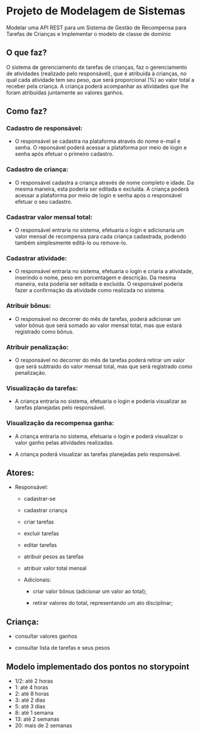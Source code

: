 # Projeto de Modelagem de Sistemas
Modelar uma API REST para um Sistema de Gestão de Recompensa para Tarefas de Crianças e Implementar o modelo de classe de domínio

## O que faz?

O sistema de gerenciamento de tarefas de crianças, faz o gerenciamento de atividades (realizado pelo responsável), que é atribuída à crianças, no qual cada atividade tem seu peso, que será proporcional (%) ao valor total a receber pela criança. A criança poderá acompanhar as atividades que lhe foram atribuídas juntamente ao valores ganhos. 

## Como faz?

### Cadastro de responsável:

- O responsável se cadastra na plataforma através do nome e-mail e senha. O reponsável poderá acessar a plataforma por meio de login e senha após efetuar o primeiro cadastro.

### Cadastro de criança:

- O responsável cadastra a criança através de nome completo e idade. Da mesma maneira, esta poderia ser editada e excluída. A criança poderá acessar a plataforma por meio de login e senha após o responsável efetuar o seu cadastro.

### Cadastrar valor mensal total: 

- O responsável entraria no sistema, efetuaria o login e adicionaria um valor mensal de recompensa para cada criança cadastrada, podendo também simplesmente editá-lo ou remove-lo.

### Cadastrar atividade:

- O responsável entraria no sistema, efetuaria o login e criaria a atividade, inserindo o nome, peso em porcentagem e descrição. Da mesma maneira, esta poderia ser editada e excluída. O responsável poderia fazer a confirmação da atividade como realizada no sistema.

### Atribuir bônus: 

- O responsável no decorrer do mês de tarefas, poderá adicionar um valor bônus que será somado ao valor mensal total, mas que estará registrado como bônus.

### Atribuir penalização:

- O responsável no decorrer do mês de tarefas poderá retirar um valor que será subtraído do valor mensal total, mas que será registrado como penalização.

### Visualização da tarefas:

- A criança entraria no sistema, efetuaria o login e poderia visualizar as tarefas planejadas pelo responsável.      

### Visualização da recompensa ganha:

- A criança entraria no sistema, efetuaria o login e poderá visualizar o valor ganho pelas atividades realizadas.

- A criança poderá visualizar as tarefas planejadas pelo responsável.      

## Atores:

- Responsável:
    - cadastrar-se

    - cadastrar criança

    - criar tarefas

    - excluir tarefas

    - editar tarefas

    - atribuir pesos as tarefas

    - atribuir valor total mensal

    - Adicionais:

        - criar valor bônus (adicionar um valor ao total);

        - retirar valores do total, representando um ato disciplinar;

## Criança:

- consultar valores ganhos

- consultar lista de tarefas e seus pesos

## Modelo implementado dos pontos no storypoint
- 1/2: até 2 horas
- 1: até 4 horas
- 2: até 8 horas
- 3: até 2 dias
- 5: até 3 dias
- 8: até 1 semana
- 13: até 2 semanas
- 20: mais de 2 semanas 

